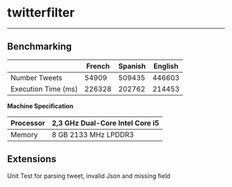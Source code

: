 # twitterfilter

---

## Benchmarking

|                     | French | Spanish | English |
|---------------------|--------|---------|---------|
| Number Tweets       | 54909  | 509435  | 446603  |
| Execution Time (ms) | 226328 | 202762  | 214453  |

**Machine Specification**

| Processor | 2,3 GHz Dual-Core Intel Core i5 |
|-----------|---------------------------------|
| Memory    | 8 GB 2133 MHz LPDDR3            |

## Extensions
Unit Test for parsing tweet, invalid Json and missing field
